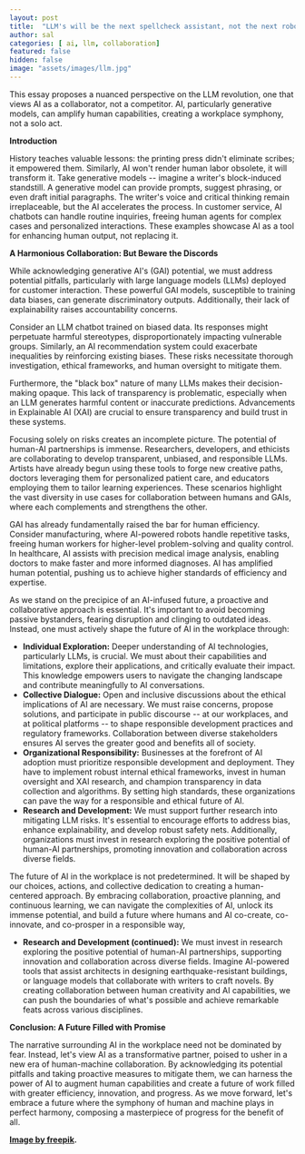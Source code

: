 ```yaml
---
layout: post
title:  "LLM's will be the next spellcheck assistant, not the next robotic overlords!"
author: sal
categories: [ ai, llm, collaboration]
featured: false
hidden: false
image: "assets/images/llm.jpg"
---
```

This essay proposes a nuanced perspective on the LLM revolution, one that views AI as a collaborator, not a competitor. AI, particularly generative models, can amplify human capabilities, creating a workplace symphony, not a solo act.

**Introduction**

History teaches valuable lessons: the printing press didn't eliminate scribes; it empowered them. Similarly, AI won't render human labor obsolete, it will transform it. Take generative models -- imagine a writer's block-induced standstill. A generative model can provide prompts, suggest phrasing, or even draft initial paragraphs. The writer's voice and critical thinking remain irreplaceable, but the AI accelerates the process. In customer service, AI chatbots can handle routine inquiries, freeing human agents for complex cases and personalized interactions. These examples showcase AI as a tool for enhancing human output, not replacing it.

**A Harmonious Collaboration: But Beware the Discords**

While acknowledging generative AI's (GAI) potential, we must address potential pitfalls, particularly with large language models (LLMs) deployed for customer interaction. These powerful GAI models, susceptible to training data biases, can generate discriminatory outputs. Additionally, their lack of explainability raises accountability concerns.

Consider an LLM chatbot trained on biased data. Its responses might perpetuate harmful stereotypes, disproportionately impacting vulnerable groups.  Similarly, an AI recommendation system could exacerbate inequalities by reinforcing existing biases.  These risks necessitate thorough investigation, ethical frameworks, and human oversight to mitigate them.

Furthermore, the "black box" nature of many LLMs makes their decision-making opaque.  This lack of transparency is problematic, especially when an LLM generates harmful content or inaccurate predictions.  Advancements in Explainable AI (XAI) are crucial to ensure transparency and build trust in these systems.

Focusing solely on risks creates an incomplete picture. The potential of human-AI partnerships is immense. Researchers, developers, and ethicists are collaborating to develop transparent, unbiased, and responsible LLMs. Artists have already begun using these tools to forge new creative paths, doctors leveraging them for personalized patient care, and educators employing them to tailor learning experiences. These scenarios highlight the vast diversity in use cases for collaboration between humans and GAIs, where each complements and strengthens the other.

GAI has already fundamentally raised the bar for human efficiency. Consider manufacturing, where AI-powered robots handle repetitive tasks, freeing human workers for higher-level problem-solving and quality control. In healthcare, AI assists with precision medical image analysis, enabling doctors to make faster and more informed diagnoses. AI has amplified human potential, pushing us to achieve higher standards of efficiency and expertise.

As we stand on the precipice of an AI-infused future, a proactive and collaborative approach is essential. It's important to avoid becoming passive bystanders, fearing disruption and clinging to outdated ideas. Instead, one must actively shape the future of AI in the workplace through:

* **Individual Exploration:**  Deeper understanding of AI technologies, particularly LLMs, is crucial. We must about their capabilities and limitations, explore their applications, and critically evaluate their impact. This knowledge empowers users to navigate the changing landscape and contribute meaningfully to AI conversations. 
* **Collective Dialogue:**  Open and inclusive discussions about the ethical implications of AI are necessary. We must raise concerns, propose solutions, and participate in public discourse -- at our workplaces, and at political platforms -- to shape responsible development practices and regulatory frameworks. Collaboration between diverse stakeholders ensures AI serves the greater good and benefits all of society.
* **Organizational Responsibility:**  Businesses at the forefront of AI adoption must prioritize responsible development and deployment. They have to implement robust internal ethical frameworks, invest in human oversight and XAI research, and champion transparency in data collection and algorithms.  By setting high standards, these organizations can pave the way for a responsible and ethical future of AI.
* **Research and Development:**  We must support further research into mitigating LLM risks. It's essential to encourage efforts to address bias, enhance explainability, and develop robust safety nets. Additionally, organizations must invest in research exploring the positive potential of human-AI partnerships, promoting innovation and collaboration across diverse fields.

The future of AI in the workplace is not predetermined. It will be shaped by our choices, actions, and collective dedication to creating a human-centered approach. By embracing collaboration, proactive planning, and continuous learning, we can navigate the complexities of AI, unlock its immense potential, and build a future where humans and AI co-create, co-innovate, and co-prosper in a responsible way,

* **Research and Development (continued):**  We must invest in research exploring the positive potential of human-AI partnerships, supporting innovation and collaboration across diverse fields. Imagine AI-powered tools that assist architects in designing earthquake-resistant buildings, or language models that collaborate with writers to craft novels. By creating collaboration between human creativity and AI capabilities, we can push the boundaries of what's possible and achieve remarkable feats across various disciplines.

**Conclusion: A Future Filled with Promise**

The narrative surrounding AI in the workplace need not be dominated by fear.  Instead, let's view AI as a transformative partner, poised to usher in a new era of human-machine collaboration. By acknowledging its potential pitfalls and taking proactive measures to mitigate them, we can harness the power of AI to augment human capabilities and create a future of work filled with greater efficiency, innovation, and progress.  As we move forward, let's embrace a future where the symphony of human and machine plays in perfect harmony, composing a masterpiece of progress for the benefit of all.


__<a href="https://www.freepik.com/free-vector/robotic-process-automation-illustration_21743709.htm#fromView=search&page=1&position=28&uuid=14852b8d-0772-4624-97fc-6cf3a5b513be">Image by freepik</a>.__
